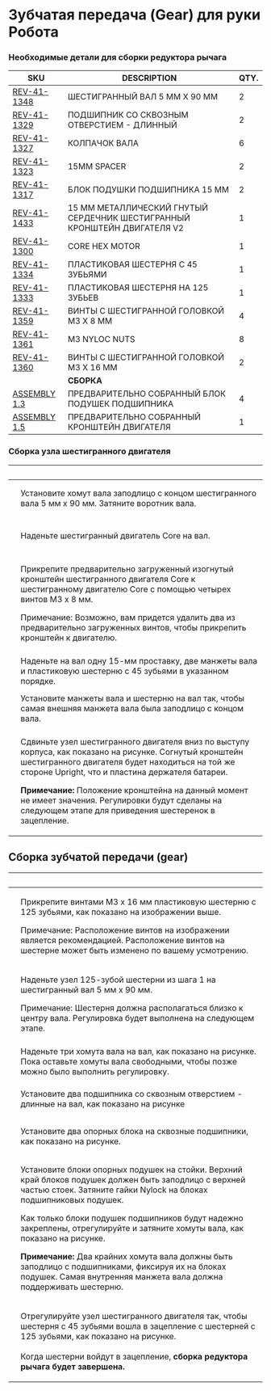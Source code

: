 # Зубчатая передача (Gear) для руки Робота

### Необходимые детали для сборки редуктора рычага

| SKU                                                                                                                    | **DESCRIPTION**                                                          | **QTY.** |
| ---------------------------------------------------------------------------------------------------------------------- | ------------------------------------------------------------------------ | -------- |
| [REV-41-1348](https://www.revrobotics.com/rev-41-1348/)                                                                | ШЕСТИГРАННЫЙ ВАЛ 5 ММ X 90 ММ                                            | 2        |
| [REV-41-1329](https://www.revrobotics.com/rev-41-1329/)                                                                | ПОДШИПНИК СО СКВОЗНЫМ ОТВЕРСТИЕМ - ДЛИННЫЙ                               | 2        |
| [REV-41-1327](https://www.revrobotics.com/rev-41-1327/)                                                                | КОЛПАЧОК ВАЛА                                                            | 6        |
| [REV-41-1323](https://www.revrobotics.com/rev-41-1323/)                                                                | 15MM SPACER                                                              | 2        |
| [REV-41-1317](https://www.revrobotics.com/rev-41-1317/)                                                                | БЛОК ПОДУШКИ ПОДШИПНИКА 15 ММ                                            | 2        |
| [REV-41-1433](https://www.revrobotics.com/rev-41-1433/)                                                                | 15 ММ МЕТАЛЛИЧЕСКИЙ ГНУТЫЙ СЕРДЕЧНИК ШЕСТИГРАННЫЙ КРОНШТЕЙН ДВИГАТЕЛЯ V2 | 1        |
| [REV-41-1300](https://www.revrobotics.com/rev-41-1300/)                                                                | CORE HEX MOTOR                                                           | 1        |
| [REV-41-1334](https://www.revrobotics.com/rev-41-1334/)                                                                | ПЛАСТИКОВАЯ ШЕСТЕРНЯ С 45 ЗУБЬЯМИ                                        | 1        |
| [REV-41-1333](https://www.revrobotics.com/rev-41-1333/)                                                                | ПЛАСТИКОВАЯ ШЕСТЕРНЯ НА 125 ЗУБЬЕВ                                       | 1        |
| [REV-41-1359](https://www.revrobotics.com/rev-41-1359/)                                                                | ВИНТЫ С ШЕСТИГРАННОЙ ГОЛОВКОЙ M3 X 8 ММ                                  | 4        |
| [REV-41-1361](https://www.revrobotics.com/rev-41-1361/)                                                                | M3 NYLOC NUTS                                                            | 8        |
| [REV-41-1360](https://www.revrobotics.com/rev-41-1360/)                                                                | ВИНТЫ С ШЕСТИГРАННОЙ ГОЛОВКОЙ M3 X 16 ММ                                 | 2        |
|                                                                                                                        | **СБОРКА**                                                               |          |
| [ASSEMBLY 1.3](https://github.com/hectoxor/transhitlation/blob/main/build-guides/class-bot/broken-reference/README.md) | ПРЕДВАРИТЕЛЬНО СОБРАННЫЙ БЛОК ПОДУШЕК ПОДШИПНИКА                         | 4        |
| [ASSEMBLY 1.5](https://github.com/hectoxor/transhitlation/blob/main/build-guides/class-bot/broken-reference/README.md) | ПРЕДВАРИТЕЛЬНО СОБРАННЫЙ КРОНШТЕЙН ДВИГАТЕЛЯ                             | 1        |

### Сборка узла шестигранного двигателя

| ​                                                                                                                                                                                                                                                                                                                           | ​                                                                                                                                                                                                                                                                                                                                                                                                            |
| --------------------------------------------------------------------------------------------------------------------------------------------------------------------------------------------------------------------------------------------------------------------------------------------------------------------------- | ------------------------------------------------------------------------------------------------------------------------------------------------------------------------------------------------------------------------------------------------------------------------------------------------------------------------------------------------------------------------------------------------------------ |
| <p>​</p><p><img src="https://2589213514-files.gitbook.io/~/files/v0/b/gitbook-legacy-files/o/assets%2F-M5yw0n8IneF5-9ybLjT%2F-MDPze1QrR9S7FxeKvKG%2F-MDQ-uo-h2-3fFCQHqN7%2FEDU%20Kit_CHMA%20-%20Add%20Shaft%20Collar.svg?alt=media&#x26;token=cee3c3f5-9a58-4379-97c9-f387d000ef0c" alt="" data-size="original"></p>        | Установите хомут вала заподлицо с концом шестигранного вала 5 мм x 90 мм. Затяните воротник вала.                                                                                                                                                                                                                                                                                                            |
| <p>​</p><p><img src="https://2589213514-files.gitbook.io/~/files/v0/b/gitbook-legacy-files/o/assets%2F-M5yw0n8IneF5-9ybLjT%2F-MDPze1QrR9S7FxeKvKG%2F-MDQ0SRJ20yhqEra267l%2FEDU%20Kit_CHMA%20-%20Add%20Motor.svg?alt=media&#x26;token=6dc31ed6-4c84-4d12-b988-2d7449673679" alt="" data-size="original"></p>                 | Наденьте шестигранный двигатель Core на вал.                                                                                                                                                                                                                                                                                                                                                                 |
| <p>​</p><p><img src="https://2589213514-files.gitbook.io/~/files/v0/b/gitbook-legacy-files/o/assets%2F-M5yw0n8IneF5-9ybLjT%2F-MDRaMoS1o_Ko2Ik5TVR%2F-MDVvoXF1vfPlec3E_60%2FEDU%20Kit_CHMA%20-%20Add%20Bracket.svg?alt=media&#x26;token=08754ebc-d67f-4e3c-b481-0e756cc4a96a" alt="" data-size="original"></p>               | <p>Прикрепите предварительно загруженный изогнутый кронштейн шестигранного двигателя Core к шестигранному двигателю Core с помощью четырех винтов M3 x 8 мм.</p><p>Примечание: Возможно, вам придется удалить два из предварительно загруженных винтов, чтобы прикрепить кронштейн к двигателю.</p>                                                                                                          |
| <p>​</p><p><img src="https://2589213514-files.gitbook.io/~/files/v0/b/gitbook-legacy-files/o/assets%2F-M5yw0n8IneF5-9ybLjT%2F-MEij7UFhj_QP3rtOkGa%2F-MEiknPQsHrSawc8fRfT%2FEDU%20Kit_Arm_Add%20Spacers%20to%20Gear.svg?alt=media&#x26;token=aa08c54f-a6d4-4155-ae17-4b55f2d6e05f" alt="" data-size="original"></p>          | Наденьте на вал одну 15-мм проставку, две манжеты вала и пластиковую шестерню с 45 зубьями в указанном порядке.                                                                                                                                                                                                                                                                                              |
| <p>​</p><p><img src="https://2589213514-files.gitbook.io/~/files/v0/b/gitbook-legacy-files/o/assets%2F-M5yw0n8IneF5-9ybLjT%2F-MEij7UFhj_QP3rtOkGa%2F-MEilElCgndk9n5f0LDe%2FEDU%20Kit_Arm_Add%20Spacers%20to%20Gear%20Detail.svg?alt=media&#x26;token=12753f0d-589e-4a87-bf62-4db13f771067" alt="" data-size="original"></p> | Установите манжеты вала и шестерню на вал так, чтобы самая внешняя манжета вала была заподлицо с концом вала.                                                                                                                                                                                                                                                                                                |
| <p>​</p><p><img src="https://2589213514-files.gitbook.io/~/files/v0/b/gitbook-legacy-files/o/assets%2F-M5yw0n8IneF5-9ybLjT%2F-MEij7UFhj_QP3rtOkGa%2F-MEik6QboeMGZuFmTQeM%2FEDU%20Kit_Add%20CHM%20to%20UR%20REDO.svg?alt=media&#x26;token=e4989219-800c-4df8-87fb-b653d2ab5c37" alt="" data-size="original"></p>             | <p>Сдвиньте узел шестигранного двигателя вниз по выступу корпуса, как показано на рисунке. Согнутый кронштейн шестигранного двигателя будет находиться на той же стороне Upright, что и пластина держателя батареи.<br></p><p><strong>Примечание:</strong> Положение кронштейна на данный момент не имеет значения. Регулировки будут сделаны на следующем этапе для приведения шестеренок в зацепление.</p> |

## Сборка зубчатой передачи (gear)

| ​                                                                                                                                                                                                                                                                                                                                           | ​                                                                                                                                                                                                                                                                                                                                                                                                                                                                                                                           |
| ------------------------------------------------------------------------------------------------------------------------------------------------------------------------------------------------------------------------------------------------------------------------------------------------------------------------------------------- | --------------------------------------------------------------------------------------------------------------------------------------------------------------------------------------------------------------------------------------------------------------------------------------------------------------------------------------------------------------------------------------------------------------------------------------------------------------------------------------------------------------------------- |
| <p>​</p><p><img src="https://2589213514-files.gitbook.io/~/files/v0/b/gitbook-legacy-files/o/assets%2F-M5yw0n8IneF5-9ybLjT%2F-MDRaMoS1o_Ko2Ik5TVR%2F-MDW-xZliL0gAA2xj-_h%2FEDU%20Kit_Arm%20-%20Gear%20Set%20up.svg?alt=media&#x26;token=d2abf29c-24b4-4dfa-95ae-b00ae4edf7dc" alt="" data-size="original"></p>                              | <p>Прикрепите винтами M3 x 16 мм пластиковую шестерню с 125 зубьями, как показано на изображении выше.</p><p>Примечание: Расположение винтов на изображении является рекомендацией. Расположение винтов на шестерне может быть изменено по вашему усмотрению.</p>                                                                                                                                                                                                                                                           |
| <p>​</p><p><img src="https://2589213514-files.gitbook.io/~/files/v0/b/gitbook-legacy-files/o/assets%2F-M5yw0n8IneF5-9ybLjT%2F-MDp5xAK00jZLeU66FS5%2F-MDpJuO-6t3-7FnOPOJG%2Fview%2094.svg?alt=media&#x26;token=61356dfb-a426-44bc-937e-0b2b4364347a" alt="" data-size="original"></p>                                                        | <p>Наденьте узел 125-зубой шестерни из шага 1 на шестигранный вал 5 мм x 90 мм.</p><p>Примечание: Шестерня должна располагаться близко к центру вала. Регулировка будет выполнена на следующем этапе.</p>                                                                                                                                                                                                                                                                                                                   |
| <p>​</p><p><img src="https://2589213514-files.gitbook.io/~/files/v0/b/gitbook-legacy-files/o/assets%2F-M5yw0n8IneF5-9ybLjT%2F-MDPze1QrR9S7FxeKvKG%2F-MDQ8VcW-zvCO8Z_UaCT%2FEDU%20Kit_Arm%20-%20Add%20Collars.svg?alt=media&#x26;token=f8ad175c-30bd-4f9a-ac0b-c55e5b1e6a28" alt="" data-size="original"></p>                                | Наденьте три хомута вала на вал, как показано на рисунке. Пока оставьте хомуты вала свободными, чтобы позже можно было выполнить регулировку.                                                                                                                                                                                                                                                                                                                                                                               |
| <p>​</p><p><img src="https://2589213514-files.gitbook.io/~/files/v0/b/gitbook-legacy-files/o/assets%2F-M5yw0n8IneF5-9ybLjT%2F-MDPze1QrR9S7FxeKvKG%2F-MDQ8upyyipwK30qfgy6%2FEDU%20Kit_Arm%20-%20Add%20Bearings.svg?alt=media&#x26;token=691a8359-6237-4812-97e9-624c08f0f42f" alt="" data-size="original"></p>                               | Установите два подшипника со сквозным отверстием - длинные на вал, как показано на рисунке                                                                                                                                                                                                                                                                                                                                                                                                                                  |
| <p>​</p><p><img src="https://2589213514-files.gitbook.io/~/files/v0/b/gitbook-legacy-files/o/assets%2F-M5yw0n8IneF5-9ybLjT%2F-MDPze1QrR9S7FxeKvKG%2F-MDQ9LJkEnQn0lw1NIlt%2FEDU%20Kit_Arm%20-Add%20Pillow%20Blocks.svg?alt=media&#x26;token=a27456ba-dcdc-4aa9-96f4-cafa25c6225c" alt="" data-size="original"></p>                           | Установите два опорных блока на сквозные подшипники, как показано на рисунке.                                                                                                                                                                                                                                                                                                                                                                                                                                               |
| <p>​</p><p><img src="https://2589213514-files.gitbook.io/~/files/v0/b/gitbook-legacy-files/o/assets%2F-M5yw0n8IneF5-9ybLjT%2F-MMRhIgLPv-irXg3_tVp%2F-MMSOIwDZgk-w8TTI2Qd%2FEDU%20Kit_Arm%20-%20Add%20Gear%20set%20up%20to%20the%20UR%20REDO.svg?alt=media&#x26;token=dacbd8f2-1d1a-4756-943d-9cbb25399798" alt="" data-size="original"></p> | <p>Установите блоки опорных подушек на стойки. Верхний край блоков подушек должен быть заподлицо с верхней частью стоек. Затяните гайки Nylock на блоках подшипниковых подушек.<br></p><p>Как только блоки подушек подшипников будут надежно закреплены, отрегулируйте и затяните хомуты вала, как показано на рисунке.<br></p><p><strong>Примечание:</strong> Два крайних хомута вала должны быть заподлицо с подшипниками, фиксируя их на блоках подушек. Самая внутренняя манжета вала должна поддерживать шестерню.</p> |
| <p>​</p><p><img src="https://2589213514-files.gitbook.io/~/files/v0/b/gitbook-legacy-files/o/assets%2F-M5yw0n8IneF5-9ybLjT%2F-MMRhIgLPv-irXg3_tVp%2F-MMSO_AmAT1gJJ9XxjSX%2Farm%20gear%20assembly.svg?alt=media&#x26;token=3b95dfba-899e-464d-8692-bc66cf3c184b" alt="" data-size="original"></p><p>​</p>                                    | <p>Отрегулируйте узел шестигранного двигателя так, чтобы шестерня с 45 зубьями вошла в зацепление с шестерней с 125 зубьями, как показано на рисунке.<br><br>Когда шестерни войдут в зацепление, <strong>сборка редуктора рычага будет завершена.</strong></p>                                                                                                                                                                                                                                                              |
